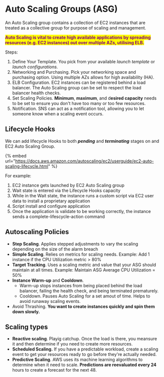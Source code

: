 # Auto Scaling Groups (ASG)

An Auto Scaling group contains a collection of EC2 instances that are treated as a collective group for purpose of scaling and management.



<mark style="color:purple;">**Auto Scaling is vital to create high available applications by spreading resources (e.g. EC2 instances) out over multiple AZs, utilising ELB.**</mark>



Steps:

1. Define Your Template. You pick from your available _launch template_ or _launch configurations._&#x20;
2. Networking and Purchasing. Pick your networking space and purchasing option. Using multiple AZs allows for high availability (HA).
3. ELB Configuration. EC2 instances can be registered behind a load balancer. The Auto Scaling group can be set to respect the load balancer health checks.&#x20;
4. Set Scaling Policies. **Minimum**, **maximum**, and d**esired capacity** needs to be set to ensure you don't have too many or too few resources.
5. Notification. SNS can act as a notification tool, allowing you to let someone know when a scaling event occurs.

## Lifecycle Hooks



We can add lifecycle Hooks to both _**pending**_ and _**terminating**_ stages on and EC2 Auto Scaling Group.

{% embed url="https://docs.aws.amazon.com/autoscaling/ec2/userguide/ec2-auto-scaling-lifecycle.html" %}

For example:

1. EC2 instance gets launched by EC2 Auto Scaling group&#x20;
2. Wait state is entered via the Lifecycle Hooks capacity&#x20;
3. While in the Wait state, the instance runs a custom script via EC2 user data to install a proprietary application
4. Script install and configure application&#x20;
5. Once the application is validate to be working correctly, the instance sends a complete-lifescycle-action command

## Autoscaling Policies&#x20;

* **Step Scaling**. Applies stepped adjustments to vary the scaling depending on the size of the alarm breach
* **Simple Scaling**. Relies on metrics for scaling needs. Example: Add 1 instance if the CPU Utilization metric > 80%
* **Target Tracking**. Uses a scaling metric and value that your ASG should maintain at all times. Example: Maintain ASG Average CPU Utilization = 50%
* **Instance Warm-up** and **Cooldown**.&#x20;
  * Warm-up stops instances from being placed behind the load balancer, failing the health check, and being terminated prematurely.
  * Cooldown. Pauses Auto Scaling for a set amout of time. Helps to avoid runaway scaling events.
* Avoid Thrashing. **You want to create instances quickly and spin them down slowly.**&#x20;

## Scaling types

* **Reactive scaling**. Playig catchup. Once the load is there, you meansure it and then determine if you need to create more resources.
* **Scheduled Scaling.** If you have a predictable workload, create a scaling event to get your resources ready to go before they're actually needed.&#x20;
* **Predictive Scaling**. AWS uses its machine learning algorithms to determine when it need to scale. **Predictions are reevaluated every 24** hours to create a forecast for the next 48.

